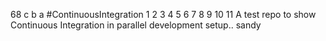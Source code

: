 68
c
b
a
#ContinuousIntegration
1
2
3
4
5
6
7
8
9
10
11
A test repo to show Continuous Integration in parallel development setup..
sandy
